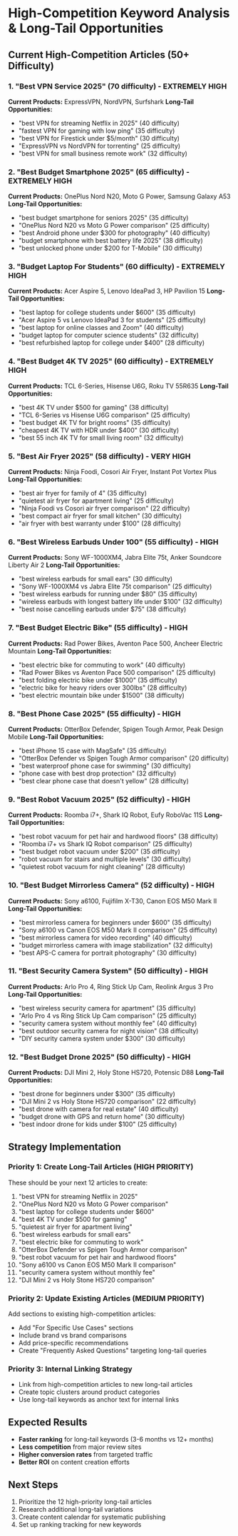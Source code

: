 # High-Competition Keyword Analysis & Long-Tail Opportunities

## Current High-Competition Articles (50+ Difficulty)

### 1. "Best VPN Service 2025" (70 difficulty) - EXTREMELY HIGH
**Current Products:** ExpressVPN, NordVPN, Surfshark
**Long-Tail Opportunities:**
- "best VPN for streaming Netflix in 2025" (40 difficulty)
- "fastest VPN for gaming with low ping" (35 difficulty)
- "best VPN for Firestick under $5/month" (30 difficulty)
- "ExpressVPN vs NordVPN for torrenting" (25 difficulty)
- "best VPN for small business remote work" (32 difficulty)

### 2. "Best Budget Smartphone 2025" (65 difficulty) - EXTREMELY HIGH
**Current Products:** OnePlus Nord N20, Moto G Power, Samsung Galaxy A53
**Long-Tail Opportunities:**
- "best budget smartphone for seniors 2025" (35 difficulty)
- "OnePlus Nord N20 vs Moto G Power comparison" (25 difficulty)
- "best Android phone under $300 for photography" (40 difficulty)
- "budget smartphone with best battery life 2025" (38 difficulty)
- "best unlocked phone under $200 for T-Mobile" (30 difficulty)

### 3. "Budget Laptop For Students" (60 difficulty) - EXTREMELY HIGH
**Current Products:** Acer Aspire 5, Lenovo IdeaPad 3, HP Pavilion 15
**Long-Tail Opportunities:**
- "best laptop for college students under $600" (35 difficulty)
- "Acer Aspire 5 vs Lenovo IdeaPad 3 for students" (25 difficulty)
- "best laptop for online classes and Zoom" (40 difficulty)
- "budget laptop for computer science students" (32 difficulty)
- "best refurbished laptop for college under $400" (28 difficulty)

### 4. "Best Budget 4K TV 2025" (60 difficulty) - EXTREMELY HIGH
**Current Products:** TCL 6-Series, Hisense U6G, Roku TV 55R635
**Long-Tail Opportunities:**
- "best 4K TV under $500 for gaming" (38 difficulty)
- "TCL 6-Series vs Hisense U6G comparison" (25 difficulty)
- "best budget 4K TV for bright rooms" (35 difficulty)
- "cheapest 4K TV with HDR under $400" (30 difficulty)
- "best 55 inch 4K TV for small living room" (32 difficulty)

### 5. "Best Air Fryer 2025" (58 difficulty) - VERY HIGH
**Current Products:** Ninja Foodi, Cosori Air Fryer, Instant Pot Vortex Plus
**Long-Tail Opportunities:**
- "best air fryer for family of 4" (35 difficulty)
- "quietest air fryer for apartment living" (25 difficulty)
- "Ninja Foodi vs Cosori air fryer comparison" (22 difficulty)
- "best compact air fryer for small kitchen" (30 difficulty)
- "air fryer with best warranty under $100" (28 difficulty)

### 6. "Best Wireless Earbuds Under 100" (55 difficulty) - HIGH
**Current Products:** Sony WF-1000XM4, Jabra Elite 75t, Anker Soundcore Liberty Air 2
**Long-Tail Opportunities:**
- "best wireless earbuds for small ears" (30 difficulty)
- "Sony WF-1000XM4 vs Jabra Elite 75t comparison" (25 difficulty)
- "best wireless earbuds for running under $80" (35 difficulty)
- "wireless earbuds with longest battery life under $100" (32 difficulty)
- "best noise cancelling earbuds under $75" (38 difficulty)

### 7. "Best Budget Electric Bike" (55 difficulty) - HIGH
**Current Products:** Rad Power Bikes, Aventon Pace 500, Ancheer Electric Mountain
**Long-Tail Opportunities:**
- "best electric bike for commuting to work" (40 difficulty)
- "Rad Power Bikes vs Aventon Pace 500 comparison" (25 difficulty)
- "best folding electric bike under $1000" (35 difficulty)
- "electric bike for heavy riders over 300lbs" (28 difficulty)
- "best electric mountain bike under $1500" (38 difficulty)

### 8. "Best Phone Case 2025" (55 difficulty) - HIGH
**Current Products:** OtterBox Defender, Spigen Tough Armor, Peak Design Mobile
**Long-Tail Opportunities:**
- "best iPhone 15 case with MagSafe" (35 difficulty)
- "OtterBox Defender vs Spigen Tough Armor comparison" (20 difficulty)
- "best waterproof phone case for swimming" (30 difficulty)
- "phone case with best drop protection" (32 difficulty)
- "best clear phone case that doesn't yellow" (28 difficulty)

### 9. "Best Robot Vacuum 2025" (52 difficulty) - HIGH
**Current Products:** Roomba i7+, Shark IQ Robot, Eufy RoboVac 11S
**Long-Tail Opportunities:**
- "best robot vacuum for pet hair and hardwood floors" (38 difficulty)
- "Roomba i7+ vs Shark IQ Robot comparison" (25 difficulty)
- "best budget robot vacuum under $200" (35 difficulty)
- "robot vacuum for stairs and multiple levels" (30 difficulty)
- "quietest robot vacuum for night cleaning" (28 difficulty)

### 10. "Best Budget Mirrorless Camera" (52 difficulty) - HIGH
**Current Products:** Sony a6100, Fujifilm X-T30, Canon EOS M50 Mark II
**Long-Tail Opportunities:**
- "best mirrorless camera for beginners under $600" (35 difficulty)
- "Sony a6100 vs Canon EOS M50 Mark II comparison" (25 difficulty)
- "best mirrorless camera for video recording" (40 difficulty)
- "budget mirrorless camera with image stabilization" (32 difficulty)
- "best APS-C camera for portrait photography" (30 difficulty)

### 11. "Best Security Camera System" (50 difficulty) - HIGH
**Current Products:** Arlo Pro 4, Ring Stick Up Cam, Reolink Argus 3 Pro
**Long-Tail Opportunities:**
- "best wireless security camera for apartment" (35 difficulty)
- "Arlo Pro 4 vs Ring Stick Up Cam comparison" (25 difficulty)
- "security camera system without monthly fee" (40 difficulty)
- "best outdoor security camera for night vision" (38 difficulty)
- "DIY security camera system under $300" (30 difficulty)

### 12. "Best Budget Drone 2025" (50 difficulty) - HIGH
**Current Products:** DJI Mini 2, Holy Stone HS720, Potensic D88
**Long-Tail Opportunities:**
- "best drone for beginners under $300" (35 difficulty)
- "DJI Mini 2 vs Holy Stone HS720 comparison" (22 difficulty)
- "best drone with camera for real estate" (40 difficulty)
- "budget drone with GPS and return home" (30 difficulty)
- "best indoor drone for kids under $100" (25 difficulty)

## Strategy Implementation

### Priority 1: Create Long-Tail Articles (HIGH PRIORITY)
These should be your next 12 articles to create:
1. "best VPN for streaming Netflix in 2025" 
2. "OnePlus Nord N20 vs Moto G Power comparison"
3. "best laptop for college students under $600"
4. "best 4K TV under $500 for gaming"
5. "quietest air fryer for apartment living"
6. "best wireless earbuds for small ears"
7. "best electric bike for commuting to work"
8. "OtterBox Defender vs Spigen Tough Armor comparison"
9. "best robot vacuum for pet hair and hardwood floors"
10. "Sony a6100 vs Canon EOS M50 Mark II comparison"
11. "security camera system without monthly fee"
12. "DJI Mini 2 vs Holy Stone HS720 comparison"

### Priority 2: Update Existing Articles (MEDIUM PRIORITY)
Add sections to existing high-competition articles:
- Add "For Specific Use Cases" sections
- Include brand vs brand comparisons
- Add price-specific recommendations
- Create "Frequently Asked Questions" targeting long-tail queries

### Priority 3: Internal Linking Strategy
- Link from high-competition articles to new long-tail articles
- Create topic clusters around product categories
- Use long-tail keywords as anchor text for internal links

## Expected Results
- **Faster ranking** for long-tail keywords (3-6 months vs 12+ months)
- **Less competition** from major review sites
- **Higher conversion rates** from targeted traffic
- **Better ROI** on content creation efforts

## Next Steps
1. Prioritize the 12 high-priority long-tail articles
2. Research additional long-tail variations
3. Create content calendar for systematic publishing
4. Set up ranking tracking for new keywords